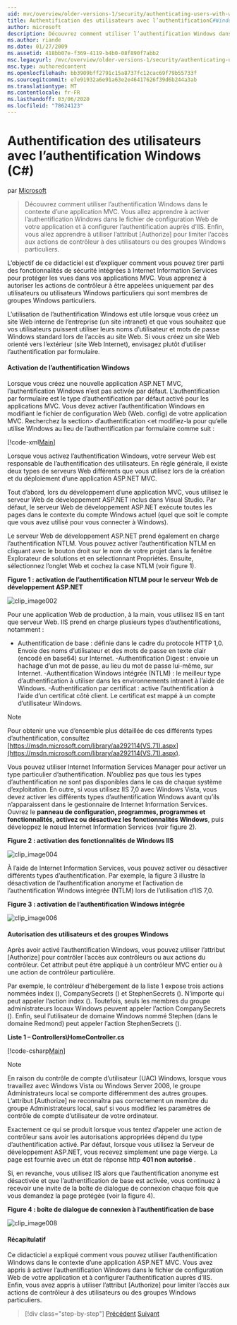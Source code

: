 ```yaml
---
uid: mvc/overview/older-versions-1/security/authenticating-users-with-windows-authentication-cs
title: Authentification des utilisateurs avec l’authentificationC#Windows () | Microsoft Docs
author: microsoft
description: Découvrez comment utiliser l’authentification Windows dans le contexte d’une application MVC. Vous allez apprendre à activer l’authentification Windows dans le co Web de votre application...
ms.author: riande
ms.date: 01/27/2009
ms.assetid: 418bb07e-f369-4119-b4b0-08f890f7abb2
msc.legacyurl: /mvc/overview/older-versions-1/security/authenticating-users-with-windows-authentication-cs
msc.type: authoredcontent
ms.openlocfilehash: bb3909bff2791c15a8737fc12cac69f79b55733f
ms.sourcegitcommit: e7e91932a6e91a63e2e46417626f39d6b244a3ab
ms.translationtype: MT
ms.contentlocale: fr-FR
ms.lasthandoff: 03/06/2020
ms.locfileid: "78624123"
---
```

# <a name="authenticating-users-with-windows-authentication-c"></a>Authentification des utilisateurs avec l’authentification Windows (C#)

par [Microsoft](https://github.com/microsoft)

> Découvrez comment utiliser l’authentification Windows dans le contexte d’une application MVC. Vous allez apprendre à activer l’authentification Windows dans le fichier de configuration Web de votre application et à configurer l’authentification auprès d’IIS. Enfin, vous allez apprendre à utiliser l’attribut [Authorize] pour limiter l’accès aux actions de contrôleur à des utilisateurs ou des groupes Windows particuliers.

L’objectif de ce didacticiel est d’expliquer comment vous pouvez tirer parti des fonctionnalités de sécurité intégrées à Internet Information Services pour protéger les vues dans vos applications MVC. Vous apprenez à autoriser les actions de contrôleur à être appelées uniquement par des utilisateurs ou utilisateurs Windows particuliers qui sont membres de groupes Windows particuliers.

L’utilisation de l’authentification Windows est utile lorsque vous créez un site Web interne de l’entreprise (un site intranet) et que vous souhaitez que vos utilisateurs puissent utiliser leurs noms d’utilisateur et mots de passe Windows standard lors de l’accès au site Web. Si vous créez un site Web orienté vers l’extérieur (site Web Internet), envisagez plutôt d’utiliser l’authentification par formulaire.

#### <a name="enabling-windows-authentication"></a>Activation de l’authentification Windows

Lorsque vous créez une nouvelle application ASP.NET MVC, l’authentification Windows n’est pas activée par défaut. L’authentification par formulaire est le type d’authentification par défaut activé pour les applications MVC. Vous devez activer l’authentification Windows en modifiant le fichier de configuration Web (Web. config) de votre application MVC. Recherchez la section&gt; d’authentification &lt;et modifiez-la pour qu’elle utilise Windows au lieu de l’authentification par formulaire comme suit :

[!code-xml[Main](authenticating-users-with-windows-authentication-cs/samples/sample1.xml)]

Lorsque vous activez l’authentification Windows, votre serveur Web est responsable de l’authentification des utilisateurs. En règle générale, il existe deux types de serveurs Web différents que vous utilisez lors de la création et du déploiement d’une application ASP.NET MVC.

Tout d’abord, lors du développement d’une application MVC, vous utilisez le serveur Web de développement ASP.NET inclus dans Visual Studio. Par défaut, le serveur Web de développement ASP.NET exécute toutes les pages dans le contexte du compte Windows actuel (quel que soit le compte que vous avez utilisé pour vous connecter à Windows).

Le serveur Web de développement ASP.NET prend également en charge l’authentification NTLM. Vous pouvez activer l’authentification NTLM en cliquant avec le bouton droit sur le nom de votre projet dans la fenêtre Explorateur de solutions et en sélectionnant Propriétés. Ensuite, sélectionnez l’onglet Web et cochez la case NTLM (voir figure 1).

**Figure 1 : activation de l’authentification NTLM pour le serveur Web de développement ASP.NET**

![clip_image002](authenticating-users-with-windows-authentication-cs/_static/image1.jpg)

Pour une application Web de production, à la main, vous utilisez IIS en tant que serveur Web. IIS prend en charge plusieurs types d’authentifications, notamment :

- Authentification de base : définie dans le cadre du protocole HTTP 1,0. Envoie des noms d’utilisateur et des mots de passe en texte clair (encodé en base64) sur Internet. -Authentification Digest : envoie un hachage d’un mot de passe, au lieu du mot de passe lui-même, sur Internet. -Authentification Windows intégrée (NTLM) : le meilleur type d’authentification à utiliser dans les environnements intranet à l’aide de Windows. -Authentification par certificat : active l’authentification à l’aide d’un certificat côté client. Le certificat est mappé à un compte d’utilisateur Windows.

> [!NOTE] 
> 
> Pour obtenir une vue d’ensemble plus détaillée de ces différents types d’authentification, consultez [https://msdn.microsoft.com/library/aa292114(VS.71).aspx](https://msdn.microsoft.com/library/aa292114(VS.71).aspx).

Vous pouvez utiliser Internet Information Services Manager pour activer un type particulier d’authentification. N’oubliez pas que tous les types d’authentification ne sont pas disponibles dans le cas de chaque système d’exploitation. En outre, si vous utilisez IIS 7,0 avec Windows Vista, vous devez activer les différents types d’authentification Windows avant qu’ils n’apparaissent dans le gestionnaire de Internet Information Services. Ouvrez le **panneau de configuration, programmes, programmes et fonctionnalités, activez ou désactivez les fonctionnalités Windows**, puis développez le nœud Internet Information Services (voir figure 2).

**Figure 2 : activation des fonctionnalités de Windows IIS**

![clip_image004](authenticating-users-with-windows-authentication-cs/_static/image2.jpg)

À l’aide de Internet Information Services, vous pouvez activer ou désactiver différents types d’authentification. Par exemple, la figure 3 illustre la désactivation de l’authentification anonyme et l’activation de l’authentification Windows intégrée (NTLM) lors de l’utilisation d’IIS 7,0.

**Figure 3 : activation de l’authentification Windows intégrée**

![clip_image006](authenticating-users-with-windows-authentication-cs/_static/image3.jpg)

#### <a name="authorizing-windows-users-and-groups"></a>Autorisation des utilisateurs et des groupes Windows

Après avoir activé l’authentification Windows, vous pouvez utiliser l’attribut [Authorize] pour contrôler l’accès aux contrôleurs ou aux actions du contrôleur. Cet attribut peut être appliqué à un contrôleur MVC entier ou à une action de contrôleur particulière.

Par exemple, le contrôleur d’hébergement de la liste 1 expose trois actions nommées index (), CompanySecrets () et StephenSecrets (). N’importe qui peut appeler l’action index (). Toutefois, seuls les membres du groupe administrateurs locaux Windows peuvent appeler l’action CompanySecrets (). Enfin, seul l’utilisateur de domaine Windows nommé Stephen (dans le domaine Redmond) peut appeler l’action StephenSecrets ().

**Liste 1 – Controllers\HomeController.cs**

[!code-csharp[Main](authenticating-users-with-windows-authentication-cs/samples/sample2.cs)]

> [!NOTE] 
> 
> En raison du contrôle de compte d’utilisateur (UAC) Windows, lorsque vous travaillez avec Windows Vista ou Windows Server 2008, le groupe Administrateurs local se comporte différemment des autres groupes. L’attribut [Authorize] ne reconnaîtra pas correctement un membre du groupe Administrateurs local, sauf si vous modifiez les paramètres de contrôle de compte d’utilisateur de votre ordinateur.

Exactement ce qui se produit lorsque vous tentez d’appeler une action de contrôleur sans avoir les autorisations appropriées dépend du type d’authentification activé. Par défaut, lorsque vous utilisez la Serveur de développement ASP.NET, vous recevez simplement une page vierge. La page est fournie avec un état de réponse http **401 non autorisé** .

Si, en revanche, vous utilisez IIS alors que l’authentification anonyme est désactivée et que l’authentification de base est activée, vous continuez à recevoir une invite de la boîte de dialogue de connexion chaque fois que vous demandez la page protégée (voir la figure 4).

**Figure 4 : boîte de dialogue de connexion à l’authentification de base**

![clip_image008](authenticating-users-with-windows-authentication-cs/_static/image4.jpg)

#### <a name="summary"></a>Récapitulatif

Ce didacticiel a expliqué comment vous pouvez utiliser l’authentification Windows dans le contexte d’une application ASP.NET MVC. Vous avez appris à activer l’authentification Windows dans le fichier de configuration Web de votre application et à configurer l’authentification auprès d’IIS. Enfin, vous avez appris à utiliser l’attribut [Authorize] pour limiter l’accès aux actions de contrôleur à des utilisateurs ou des groupes Windows particuliers.

> [!div class="step-by-step"]
> [Précédent](authenticating-users-with-forms-authentication-cs.md)
> [Suivant](preventing-javascript-injection-attacks-cs.md)
